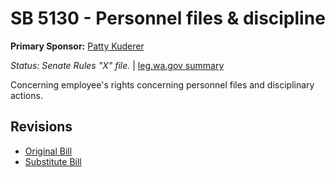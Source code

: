 # SB 5130 - Personnel files & discipline
**Primary Sponsor:** [Patty Kuderer](/person/leg/patty.kuderer.md)

*Status: Senate Rules "X" file.* | [leg.wa.gov summary](https://app.leg.wa.gov/billsummary?BillNumber=5130&Year=2021)

Concerning employee's rights concerning personnel files and disciplinary actions.

## Revisions
* [Original Bill](1/)
* [Substitute Bill](S/)
